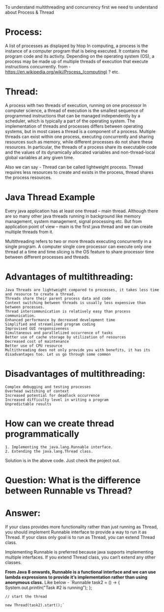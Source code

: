 
To understand multithreading and concurrency first we need to understand about 
Process & Thread 

# Process:
A list of processes as displayed by htop
In computing, a process is the instance of a computer program that is being executed. It contains the program code and its activity. Depending on the operating system (OS), a process may be made up of multiple threads of execution that execute instructions concurrently. from - https://en.wikipedia.org/wiki/Process_(computing)
? etc. 
# Thread:
A process with two threads of execution, running on one processor
In computer science, a thread of execution is the smallest sequence of programmed instructions that can be managed independently by a scheduler, which is typically a part of the operating system. The implementation of threads and processes differs between operating systems, but in most cases a thread is a component of a process. Multiple threads can exist within one process, executing concurrently and sharing resources such as memory, while different processes do not share these resources. In particular, the threads of a process share its executable code and the values of its dynamically allocated variables and non-thread-local global variables at any given time.

Also we can say - 
Thread can be called lightweight process. Thread requires less resources to create and exists in the process, thread shares the process resources.

# Java Thread Example
Every java application has at least one thread – main thread. Although there are so many other java threads running in background like memory management, system management, signal processing etc. But from application point of view – main is the first java thread and we can create multiple threads from it.

Multithreading refers to two or more threads executing concurrently in a single program. A computer single core processor can execute only one thread at a time and time slicing is the OS feature to share processor time between different processes and threads.

# Advantages of multithreading:
	Java Threads are lightweight compared to processes, it takes less time and resource to create a thread.
	Threads share their parent process data and code
	Context switching between threads is usually less expensive than between processes.
	Thread intercommunication is relatively easy than process communication.
	Enhanced performance by decreased development time
	Simplified and streamlined program coding
	Improvised GUI responsiveness
	Simultaneous and parallelized occurrence of tasks
	Better use of cache storage by utilization of resources
	Decreased cost of maintenance
	Better use of CPU resource
	Multithreading does not only provide you with benefits, it has its disadvantages too. Let us go through some common 

# Disadvantages of multithreading: 
	Complex debugging and testing processes
	Overhead switching of context
	Increased potential for deadlock occurrence
	Increased difficulty level in writing a program
	Unpredictable results
	
# How can we create thread programmatically
	1. Implementing the java.lang.Runnable interface.
	2. Extending the java.lang.Thread class.

Solution is in the above code. Just check the project out. 

# Question: What is the difference between Runnable vs Thread?
# Answer: 
If your class provides more functionality rather than just running as Thread, you should implement Runnable interface to provide a way to run it as Thread. If your class only goal is to run as Thread, you can extend Thread class.

Implementing Runnable is preferred because java supports implementing multiple interfaces. If you extend Thread class, you can’t extend any other classes.

**From Java 8 onwards, Runnable is a functional interface and we can use lambda expressions to provide it’s implementation rather than using anonymous class.**
Like below - 
	`Runnable task2 = () -> { System.out.println("Task #2 is running"); };
	
	// start the thread
	
	new Thread(task2).start();`
